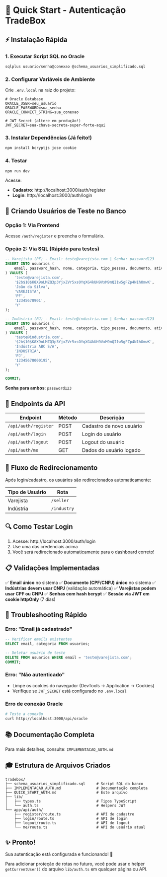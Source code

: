 # 🚀 Quick Start - Autenticação TradeBox

## ⚡ Instalação Rápida

### 1. Executar Script SQL no Oracle

```bash
sqlplus usuario/senha@conexao @schema_usuarios_simplificado.sql
```

### 2. Configurar Variáveis de Ambiente

Crie `.env.local` na raiz do projeto:

```env
# Oracle Database
ORACLE_USER=seu_usuario
ORACLE_PASSWORD=sua_senha
ORACLE_CONNECT_STRING=sua_conexao

# JWT Secret (altere em produção!)
JWT_SECRET=sua-chave-secreta-super-forte-aqui
```

### 3. Instalar Dependências (Já feito!)

```bash
npm install bcryptjs jose cookie
```

### 4. Testar

```bash
npm run dev
```

Acesse:
- **Cadastro**: http://localhost:3000/auth/register
- **Login**: http://localhost:3000/auth/login

## 🧪 Criando Usuários de Teste no Banco

### Opção 1: Via Frontend
Acesse `/auth/register` e preencha o formulário.

### Opção 2: Via SQL (Rápido para testes)

```sql
-- Varejista (PF) - Email: teste@varejista.com | Senha: password123
INSERT INTO usuarios (
    email, password_hash, nome, categoria, tipo_pessoa, documento, ativo
) VALUES (
    'teste@varejista.com',
    '$2b$10$K8X9oLMZQ3p3YjxZVr5xsOYqXG4kUH9VxM9mQI1w5gFZp4N1hOmwK',
    'João da Silva',
    'VAREJISTA',
    'PF',
    '12345678901',
    'Y'
);

-- Indústria (PJ) - Email: teste@industria.com | Senha: password123
INSERT INTO usuarios (
    email, password_hash, nome, categoria, tipo_pessoa, documento, ativo
) VALUES (
    'teste@industria.com',
    '$2b$10$K8X9oLMZQ3p3YjxZVr5xsOYqXG4kUH9VxM9mQI1w5gFZp4N1hOmwK',
    'Indústria ABC S/A',
    'INDUSTRIA',
    'PJ',
    '12345678000195',
    'Y'
);

COMMIT;
```

**Senha para ambos**: `password123`

## 📍 Endpoints da API

| Endpoint | Método | Descrição |
|----------|--------|-----------|
| `/api/auth/register` | POST | Cadastro de novo usuário |
| `/api/auth/login` | POST | Login do usuário |
| `/api/auth/logout` | POST | Logout do usuário |
| `/api/auth/me` | GET | Dados do usuário logado |

## 🎯 Fluxo de Redirecionamento

Após login/cadastro, os usuários são redirecionados automaticamente:

| Tipo de Usuário | Rota |
|----------------|------|
| Varejista | `/seller` |
| Indústria | `/industry` |

## 🔍 Como Testar Login

1. Acesse: http://localhost:3000/auth/login
2. Use uma das credenciais acima
3. Você será redirecionado automaticamente para o dashboard correto!

## 📋 Validações Implementadas

✅ **Email único** no sistema
✅ **Documento (CPF/CNPJ) único** no sistema
✅ **Indústrias devem usar CNPJ** (validação automática)
✅ **Varejistas podem usar CPF ou CNPJ**
✅ **Senhas com hash bcrypt**
✅ **Sessão via JWT em cookie httpOnly** (7 dias)

## 🐛 Troubleshooting Rápido

### Erro: "Email já cadastrado"
```sql
-- Verificar emails existentes
SELECT email, categoria FROM usuarios;

-- Deletar usuário de teste
DELETE FROM usuarios WHERE email = 'teste@varejista.com';
COMMIT;
```

### Erro: "Não autenticado"
- Limpe os cookies do navegador (DevTools → Application → Cookies)
- Verifique se `JWT_SECRET` está configurado no `.env.local`

### Erro de conexão Oracle
```bash
# Teste a conexão
curl http://localhost:3000/api/oracle
```

## 📚 Documentação Completa

Para mais detalhes, consulte: `IMPLEMENTACAO_AUTH.md`

## 🎓 Estrutura de Arquivos Criados

```
tradebox/
├── schema_usuarios_simplificado.sql     # Script SQL do banco
├── IMPLEMENTACAO_AUTH.md                # Documentação completa
├── QUICK_START_AUTH.md                  # Este arquivo
├── lib/
│   ├── types.ts                         # Tipos TypeScript
│   └── auth.ts                          # Helpers JWT
└── app/api/auth/
    ├── register/route.ts                # API de cadastro
    ├── login/route.ts                   # API de login
    ├── logout/route.ts                  # API de logout
    └── me/route.ts                      # API do usuário atual
```

## ✨ Pronto!

Sua autenticação está configurada e funcionando! 🎉

Para adicionar proteção de rotas no futuro, você pode usar o helper `getCurrentUser()` do arquivo `lib/auth.ts` em qualquer página ou API.

